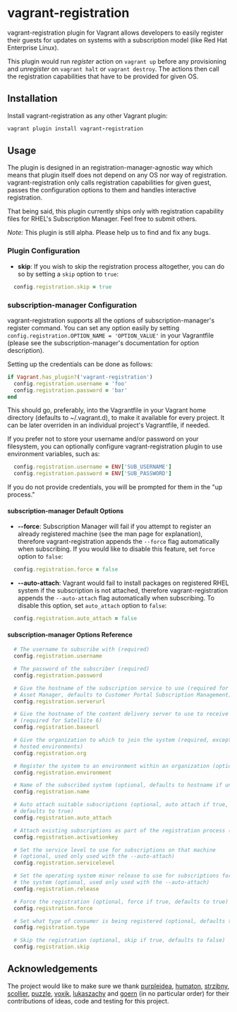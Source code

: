 # vagrant-registration

vagrant-registration plugin for Vagrant allows developers to easily register their guests for updates on systems with a subscription model (like Red Hat Enterprise Linux).

This plugin would run *register* action on `vagrant up` before any provisioning
and *unregister* on `vagrant halt` or `vagrant destroy`. The actions then call the registration capabilities that have to be provided for given OS.


## Installation

Install vagrant-registration as any other Vagrant plugin:

```ruby
vagrant plugin install vagrant-registration
```

## Usage

The plugin is designed in an registration-manager-agnostic way which means that plugin itself does not depend on any OS nor way of registration. vagrant-registration only calls registration capabilities for given guest, passes the configuration options to them and handles
interactive registration.

That being said, this plugin currently ships only with registration capability files for RHEL's Subscription Manager. Feel free to submit others.

*Note:* This plugin is still alpha. Please help us to find and fix any bugs.

### Plugin Configuration

- **skip**: If you wish to skip the registration process altogether, you can do so by setting a `skip` option to `true`:

```ruby
  config.registration.skip = true
```

### subscription-manager Configuration

vagrant-registration supports all the options of subscription-manager's register command.
You can set any option easily by setting `config.registration.OPTION_NAME = 'OPTION_VALUE'`
in your Vagrantfile (please see the subscription-manager's documentation for option
description).

Setting up the credentials can be done as follows:

```ruby
if Vagrant.has_plugin?('vagrant-registration')
  config.registration.username = 'foo'
  config.registration.password = 'bar'
end
```

This should go, preferably, into the Vagrantfile in your Vagrant home directory
(defaults to ~/.vagrant.d), to make it available for every project. It can be
later overriden in an individual project's Vagrantfile, if needed.

If you prefer not to store your username and/or password on your filesystem,
you can optionally configure vagrant-registration plugin to use environment
variables, such as:

```ruby
  config.registration.username = ENV['SUB_USERNAME']
  config.registration.password = ENV['SUB_PASSWORD']
```

If you do not provide credentials, you will be prompted for them in the "up process."

#### subscription-manager Default Options

- **--force**: Subscription Manager will fail if you attempt to register an already registered machine (see the man page for explanation), therefore vagrant-registration appends the `--force` flag automatically when subscribing. If you would like to disable this feature, set `force` option to `false`:

```ruby
  config.registration.force = false
```
- **--auto-attach**: Vagrant would fail to install packages on registered RHEL system if the subscription is not attached, therefore vagrant-registration appends the
`--auto-attach` flag automatically when subscribing. To disable this option, set `auto_attach` option to `false`:


```ruby
  config.registration.auto_attach = false
```

#### subscription-manager Options Reference

```ruby
  # The username to subscribe with (required)
  config.registration.username

  # The password of the subscriber (required)
  config.registration.password

  # Give the hostname of the subscription service to use (required for Subscription
  # Asset Manager, defaults to Customer Portal Subscription Management)
  config.registration.serverurl

  # Give the hostname of the content delivery server to use to receive updates
  # (required for Satellite 6)
  config.registration.baseurl

  # Give the organization to which to join the system (required, except for
  # hosted environments)
  config.registration.org

  # Register the system to an environment within an organization (optional)
  config.registration.environment

  # Name of the subscribed system (optional, defaults to hostname if unset)
  config.registration.name

  # Auto attach suitable subscriptions (optional, auto attach if true,
  # defaults to true)
  config.registration.auto_attach

  # Attach existing subscriptions as part of the registration process (optional)
  config.registration.activationkey

  # Set the service level to use for subscriptions on that machine
  # (optional, used only used with the --auto-attach)
  config.registration.servicelevel

  # Set the operating system minor release to use for subscriptions for
  # the system (optional, used only used with the --auto-attach)
  config.registration.release

  # Force the registration (optional, force if true, defaults to true)
  config.registration.force

  # Set what type of consumer is being registered (optional, defaults to system)
  config.registration.type

  # Skip the registration (optional, skip if true, defaults to false)
  config.registration.skip
```

## Acknowledgements

The project would like to make sure we thank [purpleidea](https://github.com/purpleidea/), [humaton](https://github.com/humaton/), [strzibny](https://github.com/strzibny), [scollier](https://github.com/scollier/), [puzzle](https://github.com/puzzle), [voxik](https://github.com/voxik), [lukaszachy](https://github.com/lukaszachy) and [goern](https://github.com/goern) (in no particular order) for their contributions of ideas, code and testing for this project.
